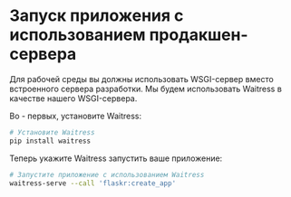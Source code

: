 # Запуск приложения с использованием продакшен-сервера

Для рабочей среды вы должны использовать WSGI-сервер вместо встроенного сервера разработки. Мы будем использовать Waitress в качестве нашего WSGI-сервера.

Во - первых, установите Waitress:

```bash
# Установите Waitress
pip install waitress
```

Теперь укажите Waitress запустить ваше приложение:

```bash
# Запустите приложение с использованием Waitress
waitress-serve --call 'flaskr:create_app'
```
